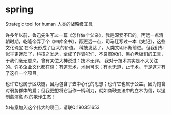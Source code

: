 # spring
Strategic tool for human
人类的战略级工具

许多年以前，鲁迅先生写过一篇《怎样做个父亲》，我是深爱不已的。再远一点清朝时期，乾隆帝弄了个《四库全书》，再更远一点，司马迁写过一本《史记》，这些文化瑰宝
在今天形成了巨大的价值。
科技发达了，人类文明不断前进。但我们却似乎更迷茫了，科技之发达，全成了诈骗犯们、不良商家们、黑心老板们的工具，于我们毫无意义。曾有某位大神说过：技术无罪。
我对于技术其实是不大关注的。许多企业文化都在谈：有道无术，术尚可求；有术无道，止于术。于是这才有了这样一个项目。

也许它也属于区块链，因为包含了去中心化的思想；也许它也属于公益，因为饱含对弱势群体的爱；但我更想将它当作一柄利刀，就如商鞅变法中的立木为信，以遏制愈演愈
烈的欺诈生态！

如有意加入这个伟大的项目，请联Q:190351653



